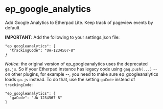 # ep_google_analytics

Add Google Analytics to Etherpad Lite. Keep track of pageview events by default.

**IMPORTANT**: Add the following to your settings.json file:
```
"ep_googleanalytics": {
  "trackingCode": "UA-1234567-8"
}
```

*Notice*: the original version of ep_googleanalytics uses the deprecated `ga.js`. So if your Etherpad instance has legacy code using `gaq.push(...)` -- on other plugins, for example --, you need to make sure ep_googleanalytics loads `ga.js` instead. To do that, use the setting `gaCode` instead of `trackingCode`:
```
"ep_googleanalytics": {
  "gaCode": "UA-1234567-8"
}
```